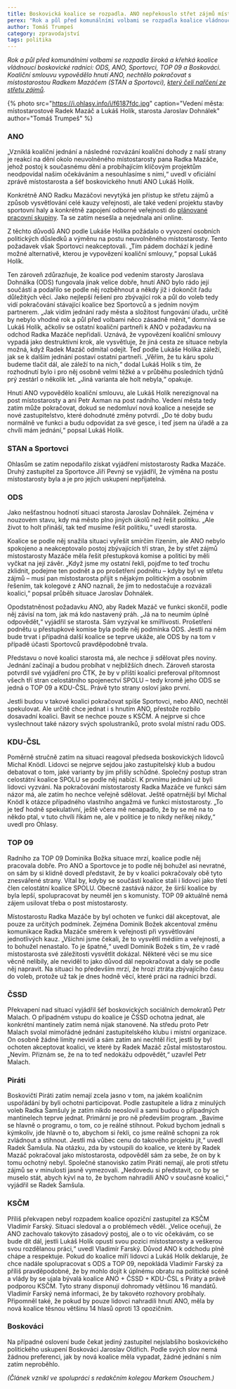 ```yaml
---
title: Boskovická koalice se rozpadla. ANO nepřekouslo střet zájmů místostarosty Mazáče
perex: "Rok a půl před komunálními volbami se rozpadla koalice vládnoucí boskovické radnici: ODS, ANO, Sportovci, TOP 09 a Boskováci."
author: Tomáš Trumpeš
category: zpravodajství
tags: politika
---
```


*Rok a půl před komunálními volbami se rozpadla široká a křehká koalice vládnoucí boskovické radnici: ODS, ANO, Sportovci, TOP 09 a Boskováci. Koaliční smlouvu vypovědělo hnutí ANO, nechtělo pokračovat s místostarostou Radkem Mazáčem (STAN a Sportovci), [který čelí nařčení ze střetu zájmů](https://ohlasy.info/clanky/2021/01/stret-zajmu-mazac.html).*

{% photo src="https://i.ohlasy.info/i/f6187fdc.jpg" caption="Vedení města: místostarostové Radek Mazáč a Lukáš Holík, starosta Jaroslav Dohnálek" author="Tomáš Trumpeš" %}

### ANO

„Vzniklá koaliční jednání a následné rozvázání koaliční dohody z naší strany je reakcí na dění okolo neuvolněného místostarosty pana Radka Mazáče, jehož postoj k současnému dění a probíhajícím klíčovým projektům neodpovídal našim očekáváním a nesouhlasíme s nimi,“ uvedl v oficiální zprávě místostarosta a šéf boskovického hnutí ANO Lukáš Holík.

Konkrétně ANO Radku Mazáčovi nevytýká jen přístup ke střetu zájmů a způsob vysvětlování celé kauzy veřejnosti, ale také vedení projektu stavby sportovní haly a konkrétně zapojení odborné veřejnosti do [plánované pracovní skupiny](https://ohlasy.info/clanky/2021/02/hala-navrh.html). Ta se zatím nesešla a nejednala ani online.

Z těchto důvodů ANO podle Lukáše Holíka požádalo o vyvození osobních politických důsledků a výměnu na postu neuvolněného místostarosty. Tento požadavek však Sportovci neakceptovali. „Tím pádem dochází k jediné možné alternativě, kterou je vypovězení koaliční smlouvy,“ popsal Lukáš Holík.

Ten zároveň zdůrazňuje, že koalice pod vedením starosty Jaroslava Dohnálka (ODS) fungovala jinak velice dobře, hnutí ANO bylo rádo její součástí a podařilo se podle něj rozběhnout a někdy již i dokončit řadu důležitých věcí. Jako nejlepší řešení pro zbývající rok a půl do voleb tedy vidí pokračování stávající koalice bez Sportovců a s jedním novým partnerem. „Jak vidím jednání rady města a složitost fungování úřadu, určitě by nebylo vhodné rok a půl před volbami něco zásadně měnit,“ domnívá se Lukáš Holík, ačkoliv se ostatní koaliční partneři k ANO v požadavku na odchod Radka Mazáče nepřidali. Uznává, že vypovězení koaliční smlouvy vypadá jako destruktivní krok, ale vysvětluje, že jiná cesta ze situace nebyla možná, když Radek Mazáč odmítal odejít. Teď podle Lukáše Holíka záleží, jak se k dalším jednání postaví ostatní partneři. „Věřím, že tu káru spolu budeme tlačit dál, ale záleží to na nich,“ dodal Lukáš Holík s tím, že rozhodnutí bylo i pro něj osobně velmi těžké a v průběhu posledních týdnů prý zestárl o několik let. „Jiná varianta ale holt nebyla,“ opakuje.

Hnutí ANO vypovědělo koaliční smlouvu, ale Lukáš Holík nerezignoval na post místostarosty a ani Petr Axman na post radního. Vedení města tedy zatím může pokračovat, dokud se nedomluví nová koalice a nesejde se nové zastupitelstvo, které dohodnuté změny potvrdí. „Do té doby budu normálně ve funkci a budu odpovídat za své gesce, i teď jsem na úřadě a za chvíli mám jednání,“ popsal Lukáš Holík.

### STAN a Sportovci

Ohlasům se zatím nepodařilo získat vyjádření místostarosty Radka Mazáče. Druhý zastupitel za Sportovce Jiří Pevný se vyjádřil, že výměna na postu místostarosty byla a je pro jejich uskupení nepřijatelná.

### ODS

Jako nešťastnou hodnotí situaci starosta Jaroslav Dohnálek. Zejména v nouzovém stavu, kdy má město plno jiných úkolů než řešit politiku. „Ale život to holt přináší, tak teď musíme řešit politiku,“ uvedl starosta. 

Koalice se podle něj snažila situaci vyřešit smírčím řízením, ale ANO nebylo spokojeno a neakceptovalo postoj zbývajících tří stran, že by střet zájmů místostarosty Mazáče měla řešit přestupková komise a politici by měli vyčkat na její závěr. „Když jsme my ostatní řekli, pojďme to teď trochu zklidnit, podejme ten podnět a po prošetření podnětu – kdyby byl ve střetu zájmů – musí pan místostarosta přijít s nějakým politickým a osobním řešením, tak kolegové z ANO naznali, že jim to nedostačuje a rozvázali koalici,“ popsal průběh situace Jaroslav Dohnálek. 

Opodstatněnost požadavku ANO, aby Radek Mazáč ve funkci skončil, podle něj závisí na tom, jak má kdo nastavený práh. „Já na to neumím úplně odpovědět,“ vyjádřil se starosta. Sám vyzýval ke smířlivosti. Prošetření podnětu u přestupkové komise byla podle něj podmínka ODS. Jestli na něm bude trvat i případná další koalice se teprve ukáže, ale ODS by na tom v případě účasti Sportovců pravděpodobně trvala.

Představu o nové koalici starosta má, ale nechce ji sdělovat přes noviny. Jednání začínají a budou probíhat v nejbližších dnech. Zároveň starosta potvrdil své vyjádření pro ČTK, že by v příští koalici preferoval přítomnost všech tří stran celostátního spojenectví SPOLU – tedy kromě jeho ODS se jedná o TOP 09 a KDU-ČSL. Právě tyto strany osloví jako první.

Jestli budou v takové koalici pokračovat spíše Sportovci, nebo ANO, nechtěl spekulovat. Ale určitě chce jednat i s hnutím ANO, přestože rozbilo dosavadní koalici. Bavit se nechce pouze s KSČM. A nejprve si chce vyslechnout také názory svých spolustraníků, proto svolal místní radu ODS.

### KDU-ČSL

Poměrně stručně zatím na situaci reagoval předseda boskovických lidovců Michal Knödl. Lidovci se nejprve sejdou jako zastupitelský klub a budou debatovat o tom, jaké varianty by jim přišly schůdné. Společný postup stran celostátní koalice SPOLU se podle něj nabízí. K prvnímu jednání už byli lidovci vyzváni. Na pokračování místostarosty Radka Mazáče ve funkci sám názor má, ale zatím ho nechce veřejně sdělovat. Ještě opatrnější byl Michal Knödl k otázce případného vlastního angažmá ve funkci místostarosty. „To je teď hodně spekulativní, ještě včera mě nenapadlo, že by se mě na to někdo ptal, v tuto chvíli říkám ne, ale v politice je to nikdy neříkej nikdy,“ uvedl pro Ohlasy.

### TOP 09

Radního za TOP 09 Dominika Božka situace mrzí, koalice podle něj pracovala dobře. Pro ANO a Sportovce je to podle něj bohužel asi nevratné, on sám by si klidně dovedl představit, že by v koalici pokračovaly obě tyto znesvářené strany. Vítal by, kdyby se součástí koalice stali i lidovci jako třetí člen celostátní koalice SPOLU. Obecně zastává názor, že širší koalice by byla lepší, spolupracovat by neuměl jen s komunisty. TOP 09 aktuálně nemá zájem usilovat třeba o post místostarosty.

Místostarostu Radka Mazáče by byl ochoten ve funkci dál akceptovat, ale pouze za určitých podmínek. Zejména Dominik Božek akcentoval změnu komunikace Radka Mazáče směrem k veřejnosti při vysvětlování jednotlivých kauz. „Všichni jsme čekali, že to vysvětlí médiím a veřejnosti, a to bohužel nenastalo. To je špatné,“ uvedl Dominik Božek s tím, že v radě místostarosta své záležitosti vysvětlit dokázal. Některé věci se mu sice věcně nelíbily, ale neviděl to jako důvod dál nepokračovat a daly se podle něj napravit. Na situaci ho především mrzí, že hrozí ztráta zbývajícího času do voleb, protože už tak je dnes hodně věcí, které práci na radnici brzdí.

### ČSSD

Překvapení nad situací vyjádřil šéf boskovických sociálních demokratů Petr Malach. O případném vstupu do koalice je ČSSD ochotna jednat, ale konkrétní mantinely zatím nemá nijak stanovené. Na středu proto Petr Malach svolal mimořádné jednání zastupitelského klubu i místní organizace. On osobně žádné limity nevidí a sám zatím ani nechtěl říct, jestli by byl ochoten akceptovat koalici, ve které by Radek Mazáč zůstal místostarostou. „Nevím. Přiznám se, že na to teď nedokážu odpovědět,“ uzavřel Petr Malach. 

### Piráti

Boskovičtí Piráti zatím nemají zcela jasno v tom, na jakém koaličním uspořádání by byli ochotni participovat. Podle zastupitele a lídra z minulých voleb Radka Šamšuly je zatím nikdo neoslovil a sami budou o případných mantinelech teprve jednat. Primární je pro ně především program. „Bavíme se hlavně o programu, o tom, co je reálné stihnout. Pokud bychom jednali s kýmkoliv, jde hlavně o to, abychom si řekli, co jsme reálně schopni za rok zvládnout a stihnout. Jestli má vůbec cenu do takového projektu jít,“ uvedl Radek Šamšula. Na otázku, zda by vstoupili do koalice, ve které by Radek Mazáč pokračoval jako místostarosta, odpověděl sám za sebe, že on by k tomu ochotný nebyl. Společné stanovisko zatím Piráti nemají, ale proti střetu zájmů se v minulosti jasně vymezovali. „Nedovedu si představit, co by se muselo stát, abych kývl na to, že bychom nahradili ANO v současné koalici,“ vyjádřil se Radek Šamšula.

### KSČM

Příliš překvapen nebyl rozpadem koalice opoziční zastupitel za KSČM Vladimír Farský. Situaci sledoval a o problémech věděl. „Velice oceňuji, že ANO zachovalo takovýto zásadový postoj, ale o to víc očekávám, co se bude dít dál, jestli Lukáš Holík opustí svou pozici místostarosty a veškerou svou rozdělanou práci,“ uvedl Vladimír Farský. Důvod ANO k odchodu plně chápe a respektuje. Pokud do koalice míří lidovci a Lukáš Holík deklaruje, že chce nadále spolupracovat s ODS a TOP 09, nepokládá Vladimír Farský za příliš pravděpodobné, že by mohlo dojít k úplnému obratu na politické scéně a vlády by se ujala bývalá koalice ANO + ČSSD + KDU-ČSL s Piráty a právě podporou KSČM. Tyto strany disponují dohromady většinou 16 mandátů. Vladimír Farský nemá informaci, že by takovéto rozhovory probíhaly. Připomněl také, že pokud by pouze lidovci nahradili hnutí ANO, měla by nová koalice těsnou většinu 14 hlasů oproti 13 opozičním.

### Boskováci

Na případné oslovení bude čekat jediný zastupitel nejslabšího boskovického politického uskupení Boskováci Jaroslav Oldřich. Podle svých slov nemá žádnou preferenci, jak by nová koalice měla vypadat, žádné jednání s ním zatím neproběhlo.

*(Článek vznikl ve spolupráci s redakčním kolegou Markem Osouchem.)*
